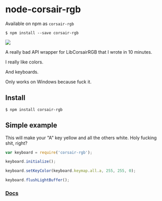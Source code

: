 # node-corsair-rgb

Available on npm as `corsair-rgb`

```shell
$ npm install --save corsair-rgb
```

[![](https://badge.fury.io/js/corsair-rgb.svg)](https://www.npmjs.com/package/corsair-rgb)

A really bad API wrapper for LibCorsairRGB that I wrote in 10 minutes.

I really like colors.

And keyboards.

Only works on Windows because fuck it.

## Install

    $ npm install corsair-rgb

## Simple example

This will make your "A" key yellow and all the others white.
Holy fucking shit, right?

```js
var keyboard = require('corsair-rgb');

keyboard.initialize();

keyboard.setKeyColor(keyboard.keymap.all.a, 255, 255, 0);

keyboard.flushLightBuffer();
```

### [Docs](https://github.com/tjhorner/node-corsair-rgb/wiki)
